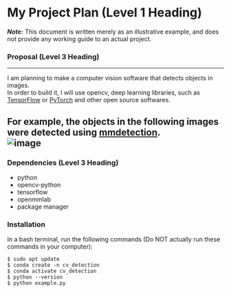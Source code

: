 # **My Project Plan (Level 1 Heading)**  
***Note:*** This document is written merely as an illustrative example, and does not provide any working guide to an actual project.  

### **Proposal (Level 3 Heading)**  
---  
I am planning to make a computer vision software that detects objects in images.  
In order to build it, I will use opencv, deep learning libraries, such as [TensorFlow](https://www.tensorflow.org/?hl=ko) or [PyTorch](https://pytorch.org/) and other open source softwares.  

For example, the objects in the following images were detected using [mmdetection](https://github.com/open-mmlab/mmdetection).  
![image](https://user-images.githubusercontent.com/12907710/137271636-56ba1cd2-b110-4812-8221-b4c120320aa9.png)  
---
### **Dependencies (Level 3 Heading)**  
- python
- opencv-python
- tensorflow
- openmmlab
- package manager  

### **Installation**  
In a bash terminal, run the following commands (Do NOT actually run these commands in your computer):  
```
$ sudo apt update  
$ conda create -n cv_detection  
$ conda activate cv_detection  
$ python --version  
$ python example.py
```

